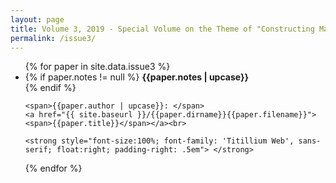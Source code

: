 ```yaml
---
layout: page
title: Volume 3, 2019 - Special Volume on the Theme of "Constructing Masculinities"
permalink: /issue3/
---
```


<ul id="archive">
{% for paper in site.data.issue3 %}
  <li class="archiveposturl">
    <!-- <span><a href="{{ site.baseurl }}/{{ issue.title }}">{{issue.title}}</a></span><br> -->
    {% if paper.notes != null %}
      <span class = "postlower"><b>{{paper.notes | upcase}}</b></span><br>
    {% endif %}
   
    <span>{{paper.author | upcase}}: </span>
    <a href="{{ site.baseurl }}/{{paper.dirname}}{{paper.filename}}">
    <span>{{paper.title}}</span></a><br>
   
    <strong style="font-size:100%; font-family: 'Titillium Web', sans-serif; float:right; padding-right: .5em"> </strong>
  </li>
{% endfor %}
</ul>
